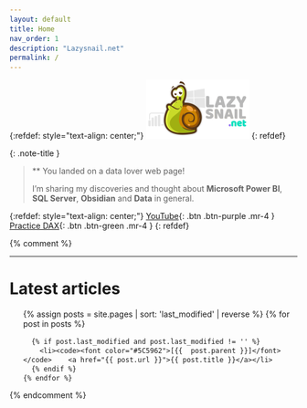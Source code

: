 ```yaml
---
layout: default
title: Home
nav_order: 1
description: "Lazysnail.net"
permalink: /
---
```


{:refdef: style="text-align: center;"}
  ![LazySnail](assets/images/logo_lazysnail.png)
{: refdef}

{: .note-title } 
>**   You landed on a data lover web page!
>
> I’m sharing my discoveries and thought about **Microsoft Power BI**, **SQL Server**, **Obsidian** and **Data** in general.

{:refdef: style="text-align: center;"}
  [YouTube](docs/Youtube){: .btn .btn-purple .mr-4  } 
  [Practice DAX](./en/lazydax-a-power-bi-file-for-your-presentation-discoveries-or-learn-dax){: .btn .btn-green .mr-4  }
{: refdef}


{% comment %}

---
# Latest articles

<ul>
    {% assign posts = site.pages | sort: 'last_modified' | reverse %}
    {% for post in posts %}

      {% if post.last_modified and post.last_modified != '' %}
        <li><code><font color="#5C5962">[{{  post.parent }}]</font></code>    <a href="{{ post.url }}">{{ post.title }}</a></li>
      {% endif %}
    {% endfor %}
</ul>


{% endcomment %}


